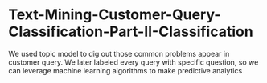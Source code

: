 # Text-Mining-Customer-Query-Classification-Part-II-Classification
We used topic model to dig out those common problems appear in customer query. We later labeled every query with specific question, so we can leverage machine learning algorithms to make predictive analytics
